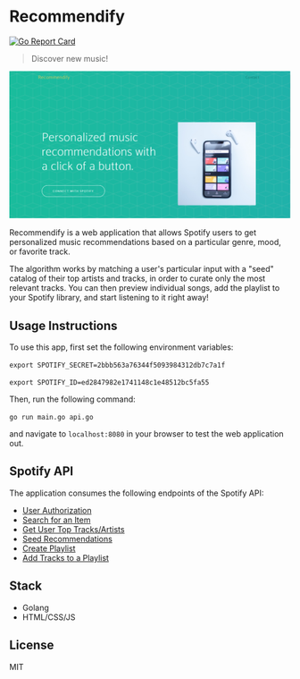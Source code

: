 
# Recommendify

[![Go Report Card](https://goreportcard.com/badge/github.com/akshay-sharma1/cis193-recommendify)](https://goreportcard.com/report/github.com/akshay-sharma1/cis193-recommendify)

> Discover new music!

![](landingPage.PNG)

Recommendify is a web application that allows Spotify users to get personalized music recommendations based on a particular genre, mood, or favorite track. 

The algorithm works by matching a user's particular input with a "seed" catalog of their top artists and tracks, in order to 
curate only the most relevant tracks. You can then preview individual songs, add the playlist to your Spotify library, and start listening to it right away!

## Usage Instructions
To use this app, first set the following environment variables:

``export SPOTIFY_SECRET=2bbb563a76344f5093984312db7c7a1f``

``export SPOTIFY_ID=ed2847982e1741148c1e48512bc5fa55``

Then, run the following command: 

``go run main.go api.go`` 

and navigate to ``localhost:8080`` in your browser to test the web application out.


## Spotify API
The application consumes the following endpoints of the Spotify API:
 * [User Authorization](https://developer.spotify.com/documentation/general/guides/authorization-guide/)
 * [Search for an Item](https://developer.spotify.com/documentation/web-api/reference/search/search/)
 * [Get User Top Tracks/Artists](https://developer.spotify.com/documentation/web-api/reference/personalization/get-users-top-artists-and-tracks/)
 * [Seed Recommendations](https://developer.spotify.com/web-api/get-recommendations/)
 * [Create Playlist](https://developer.spotify.com/documentation/web-api/reference/playlists/create-playlist/)
 * [Add Tracks to a Playlist](https://developer.spotify.com/documentation/web-api/reference/playlists/add-tracks-to-playlist/)
 

## Stack
* Golang
* HTML/CSS/JS


##  License
MIT

